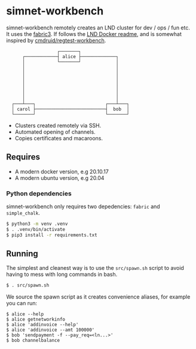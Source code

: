 # simnet-workbench

simnet-workbench remotely creates an LND cluster for dev / ops / fun etc. It uses the [fabric3](https://www.fabfile.org/installing.html). If follows the [LND Docker readme](https://github.com/lightningnetwork/lnd/blob/master/docker/README.md), and is somewhat inspired by [cmdruid/regtest-workbench](https://github.com/cmdruid/regtest-workbench).

```
                   ┌───────┐
      ┌────────────┤ alice ├─────────────┐
      │            └───────┘             │
      │                                  │
      │                                  │
      │                                  │
      │                                  │
      │                                  │
      │                                  │
      │                                  │
  ┌───┴───┐                          ┌───┴───┐
  │ carol ├──────────────────────────┤  bob  │
  └───────┘                          └───────┘
```


- Clusters created remotely via SSH.
- Automated opening of channels.
- Copies certificates and macaroons.


## Requires

- A modern docker version, e.g 20.10.17
- A modern ubuntu version, e.g 20.04

### Python dependencies

simnet-workbench only requires two depedencies: `fabric` and `simple_chalk`.

```bash
$ python3 -m venv .venv
$ . .venv/bin/activate
$ pip3 install -r requirements.txt
```

## Running

The simplest and cleanest way is to use the `src/spawn.sh` script to avoid having to mess with long commands in bash.

```bash
$ . src/spawn.sh
```

We source the spawn script as it creates convenience aliases, for example you can run:

```
$ alice --help
$ alice getnetworkinfo
$ alice 'addinvoice --help'
$ alice 'addinvoice --amt 100000'
$ bob 'sendpayment -f --pay_req=<ln...>'
$ bob channelbalance
```

